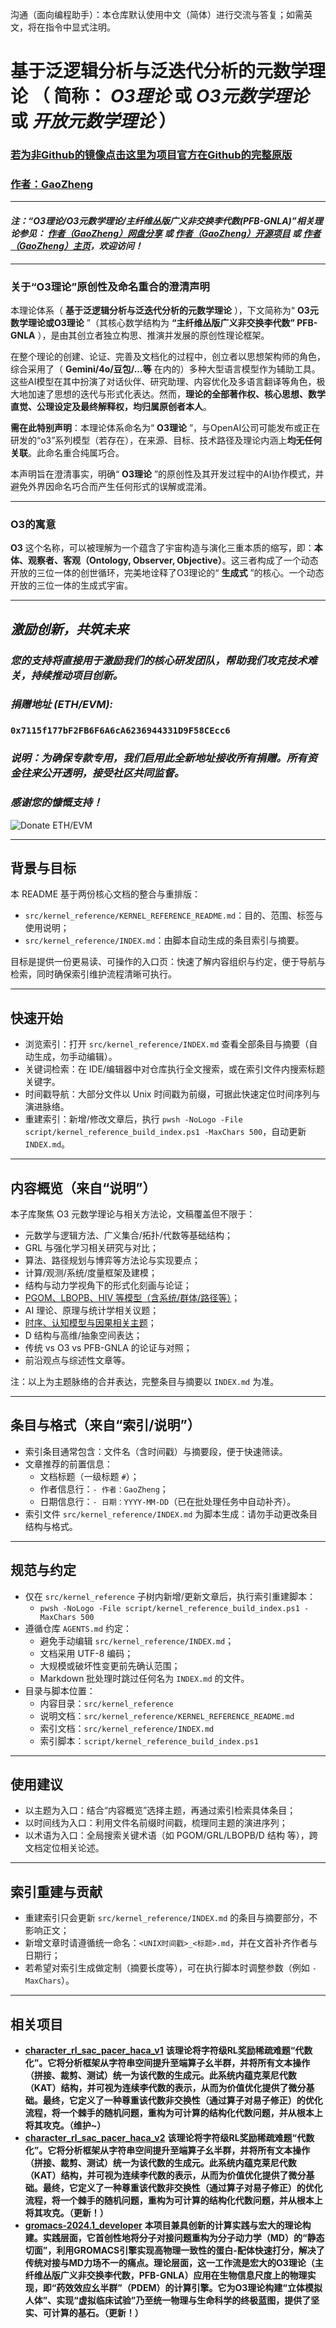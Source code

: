 沟通（面向编程助手）：本仓库默认使用中文（简体）进行交流与答复；如需英文，将在指令中显式注明。

# 基于泛逻辑分析与泛迭代分析的元数学理论 （ 简称： ***O3理论*** 或 ***O3元数学理论*** 或 ***开放元数学理论*** ）

### [若为非Github的镜像点击这里为项目官方在Github的完整原版](https://github.com/CTaiDeng/open_meta_mathematical_theory)
### [作者：GaoZheng](https://mymetamathematics.blogspot.com)

---

#### ***注：“O3理论/O3元数学理论/主纤维丛版广义非交换李代数(PFB-GNLA)”相关理论参见： [作者（GaoZheng）网盘分享](https://drive.google.com/drive/folders/1lrgVtvhEq8cNal0Aa0AjeCNQaRA8WERu?usp=sharing) 或 [作者（GaoZheng）开源项目](https://github.com/CTaiDeng/open_meta_mathematical_theory) 或 [作者（GaoZheng）主页](https://mymetamathematics.blogspot.com)，欢迎访问！***

---

### **关于“O3理论”原创性及命名重合的澄清声明**

本理论体系（ **基于泛逻辑分析与泛迭代分析的元数学理论** ），下文简称为“ **O3元数学理论或O3理论** ”（其核心数学结构为 **“主纤维丛版广义非交换李代数” PFB-GNLA** ），是由其创立者独立构思、推演并发展的原创性理论框架。

在整个理论的创建、论证、完善及文档化的过程中，创立者以思想架构师的角色，综合采用了（ **Gemini/4o/豆包/...等** 在内的）多种大型语言模型作为辅助工具。这些AI模型在其中扮演了对话伙伴、研究助理、内容优化及多语言翻译等角色，极大地加速了思想的迭代与形式化表达。然而，**理论的全部著作权、核心思想、数学直觉、公理设定及最终解释权，均归属原创者本人**。

**需在此特别声明**：本理论体系命名为“ **O3理论** ”，与OpenAI公司可能发布或正在研发的“o3”系列模型（若存在），在来源、目标、技术路径及理论内涵上**均无任何关联**。此命名重合纯属巧合。

本声明旨在澄清事实，明确“ **O3理论** ”的原创性及其开发过程中的AI协作模式，并避免外界因命名巧合而产生任何形式的误解或混淆。

---

### **O3的寓意**

**O3** 这个名称，可以被理解为一个蕴含了宇宙构造与演化三重本质的缩写，即：**本体、观察者、客观（Ontology, Observer, Objective）**。这三者构成了一个动态开放的三位一体的创世循环，完美地诠释了O3理论的“ **生成式** ”的核心。一个动态开放的三位一体的生成式宇宙。

---

## ***激励创新，共筑未来***

### ***您的支持将直接用于激励我们的核心研发团队，帮助我们攻克技术难关，持续推动项目创新。***

### ***捐赠地址 (ETH/EVM):***
### `0x7115f177bF2FB6F6A6cA6236944331D9F58CEcc6`

### ***说明：为确保专款专用，我们启用此全新地址接收所有捐赠。所有资金往来公开透明，接受社区共同监督。***

### ***感谢您的慷慨支持！***

![Donate ETH/EVM](script/0x7115f177bf2fb6f6a6ca6236944331d9f58cecc6.png)

---

## 背景与目标

本 README 基于两份核心文档的整合与重排版：
- `src/kernel_reference/KERNEL_REFERENCE_README.md`：目的、范围、标签与使用说明；
- `src/kernel_reference/INDEX.md`：由脚本自动生成的条目索引与摘要。

目标是提供一份更易读、可操作的入口页：快速了解内容组织与约定，便于导航与检索，同时确保索引维护流程清晰可执行。

---

## 快速开始

- 浏览索引：打开 `src/kernel_reference/INDEX.md` 查看全部条目与摘要（自动生成，勿手动编辑）。
- 关键词检索：在 IDE/编辑器中对仓库执行全文搜索，或在索引文件内搜索标题关键字。
- 时间戳导航：大部分文件以 Unix 时间戳为前缀，可据此快速定位时间序列与演进脉络。
- 重建索引：新增/修改文章后，执行 `pwsh -NoLogo -File script/kernel_reference_build_index.ps1 -MaxChars 500`，自动更新 `INDEX.md`。

---

## 内容概览（来自“说明”）

本子库聚焦 O3 元数学理论与相关方法论，文稿覆盖但不限于：
- 元数学与逻辑方法、广义集合/拓扑/代数等基础结构；
- GRL 与强化学习相关研究与对比；
- 算法、路径规划与博弈等方法论与实现要点；
- 计算/观测/系统/度量框架及建模；
- 结构与动力学视角下的形式化刻画与论证；
- [PGOM、LBOPB、HIV 等模型（含系统/群体/路径等）](https://github.com/CTaiDeng/gromacs-2024.1_developer/tree/master/my_docs/project_docs)；
- AI 理论、原理与统计学相关议题；
- [时序、认知模型与因果相关主题](https://github.com/CTaiDeng/character_rl_sac_pacer_haca_v2/tree/master/docs)；
- D 结构与高维/抽象空间表达；
- 传统 vs O3 vs PFB-GNLA 的论证与对照；
- 前沿观点与综述性文章等。

注：以上为主题脉络的合并表达，完整条目与摘要以 `INDEX.md` 为准。

---

## 条目与格式（来自“索引/说明”）

- 索引条目通常包含：文件名（含时间戳）与摘要段，便于快速筛读。
- 文章推荐的前置信息：
  - 文档标题（一级标题 `#`）；
  - 作者信息行：`- 作者：GaoZheng`；
  - 日期信息行：`- 日期：YYYY-MM-DD`（已在批处理任务中自动补齐）。
- 索引文件 `src/kernel_reference/INDEX.md` 为脚本生成：请勿手动更改条目结构与格式。

---

## 规范与约定

- 仅在 `src/kernel_reference` 子树内新增/更新文章后，执行索引重建脚本：
  - `pwsh -NoLogo -File script/kernel_reference_build_index.ps1 -MaxChars 500`
- 遵循仓库 `AGENTS.md` 约定：
  - 避免手动编辑 `src/kernel_reference/INDEX.md`；
  - 文档采用 UTF-8 编码；
  - 大规模或破坏性变更前先确认范围；
  - Markdown 批处理时跳过任何名为 `INDEX.md` 的文件。
- 目录与脚本位置：
  - 内容目录：`src/kernel_reference`
  - 说明文档：`src/kernel_reference/KERNEL_REFERENCE_README.md`
  - 索引文档：`src/kernel_reference/INDEX.md`
  - 索引脚本：`script/kernel_reference_build_index.ps1`

---

## 使用建议

- 以主题为入口：结合“内容概览”选择主题，再通过索引检索具体条目；
- 以时间线为入口：利用文件名前缀时间戳，梳理同主题的演进序列；
- 以术语为入口：全局搜索关键术语（如 PGOM/GRL/LBOPB/D 结构 等），跨文档定位相关论述。

---

## 索引重建与贡献

- 重建索引只会更新 `src/kernel_reference/INDEX.md` 的条目与摘要部分，不影响正文；
- 新增文章时请遵循统一命名：`<UNIX时间戳>_<标题>.md`，并在文首补齐作者与日期行；
- 若希望对索引生成做定制（摘要长度等），可在执行脚本时调整参数（例如 `-MaxChars`）。

---

## 相关项目

- **[character_rl_sac_pacer_haca_v1](https://github.com/CTaiDeng/character_rl_sac_pacer_haca_v1)**
**该理论将字符级RL奖励稀疏难题“代数化”。它将分析框架从字符串空间提升至端算子幺半群，并将所有文本操作（拼接、裁剪、测试）统一为该代数的生成元。此系统内蕴克莱尼代数（KAT）结构，并可视为连续李代数的表示，从而为价值优化提供了微分基础。最终，它定义了一种尊重该代数非交换性（通过算子对易子修正）的优化流程，将一个棘手的随机问题，重构为可计算的结构化代数问题，并从根本上将其攻克。（维护~）**
- **[character_rl_sac_pacer_haca_v2](https://github.com/CTaiDeng/character_rl_sac_pacer_haca_v2)**
**该理论将字符级RL奖励稀疏难题“代数化”。它将分析框架从字符串空间提升至端算子幺半群，并将所有文本操作（拼接、裁剪、测试）统一为该代数的生成元。此系统内蕴克莱尼代数（KAT）结构，并可视为连续李代数的表示，从而为价值优化提供了微分基础。最终，它定义了一种尊重该代数非交换性（通过算子对易子修正）的优化流程，将一个棘手的随机问题，重构为可计算的结构化代数问题，并从根本上将其攻克。（更新！）**
- **[gromacs-2024.1_developer](https://github.com/CTaiDeng/gromacs-2024.1_developer)**
**本项目兼具创新的计算实践与宏大的理论构建。实践层面，它首创性地将分子对接问题重构为分子动力学（MD）的“静态切面”，利用GROMACS引擎实现高物理一致性的蛋白-配体快速打分，解决了传统对接与MD力场不一的痛点。理论层面，这一工作流是宏大的O3理论（主纤维丛版广义非交换李代数，PFB-GNLA）应用在生物信息尺度上的物理实现，即“药效效应幺半群”（PDEM）的计算引擎。它为O3理论构建“立体模拟人体”、实现“虚拟临床试验”乃至统一物理与生命科学的终极蓝图，提供了坚实、可计算的基石。（更新！）**
